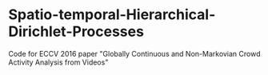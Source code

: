 # Spatio-temporal-Hierarchical-Dirichlet-Processes
Code for ECCV 2016 paper "Globally Continuous and Non-Markovian Crowd Activity Analysis from Videos"
